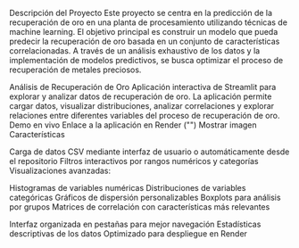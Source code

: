 Descripción del Proyecto
Este proyecto se centra en la predicción de la recuperación de oro en una planta de procesamiento utilizando técnicas de machine learning. El objetivo principal es construir un modelo que pueda predecir la recuperación de oro basada en un conjunto de características correlacionadas. A través de un análisis exhaustivo de los datos y la implementación de modelos predictivos, se busca optimizar el proceso de recuperación de metales preciosos.

Análisis de Recuperación de Oro
Aplicación interactiva de Streamlit para explorar y analizar datos de recuperación de oro. La aplicación permite cargar datos, visualizar distribuciones, analizar correlaciones y explorar relaciones entre diferentes variables del proceso de recuperación de oro.
Demo en vivo
Enlace a la aplicación en Render ("")
Mostrar imagen
Características

Carga de datos CSV mediante interfaz de usuario o automáticamente desde el repositorio
Filtros interactivos por rangos numéricos y categorías
Visualizaciones avanzadas:

Histogramas de variables numéricas
Distribuciones de variables categóricas
Gráficos de dispersión personalizables
Boxplots para análisis por grupos
Matrices de correlación con características más relevantes


Interfaz organizada en pestañas para mejor navegación
Estadísticas descriptivas de los datos
Optimizado para despliegue en Render